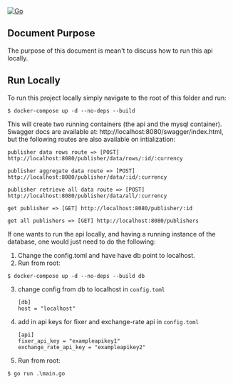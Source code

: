 [![Go](https://github.com/ronnpang1/impactify-api/actions/workflows/go.yml/badge.svg)](https://github.com/ronnpang1/impactify-api/actions/workflows/go.yml)
## Document Purpose

The purpose of this document is mean't to discuss how to run this api locally.

## Run Locally
To run this project locally simply navigate to the root of this folder and run:

```console
$ docker-compose up -d --no-deps --build
```

This will create two running containers (the api and the mysql container). Swagger docs are available at: http://localhost:8080/swagger/index.html, but the following routes are also available on intialization:

 `publisher data rows route => [POST] http://localhost:8080/publisher/data/rows/:id/:currency`

 `publisher aggregate data route => [POST] http://localhost:8080/publisher/data/:id/:currency`

 `publisher retrieve all data route => [POST] http://localhost:8080/publisher/data/all/:currency`

 `get publisher => [GET] http://localhost:8080/publisher/:id`
 
 `get all publishers => [GET] http://localhost:8080/publishers`

If one wants to run the api locally, and having a running instance of the database, one would just need to do the following:
1) Change the config.toml and have have db point to localhost.
2) Run from root:
```console
$ docker-compose up -d --no-deps --build db
```
3) change config from db to localhost in ```config.toml```
    ```
    [db]
    host = "localhost"
    ```
4) add in api keys for fixer and exchange-rate api in ```config.toml```
    ```
    [api]
    fixer_api_key = "exampleapikey1"
    exchange_rate_api_key = "exampleapikey2"
    ```

5) Run from root: 
```console
$ go run .\main.go
```